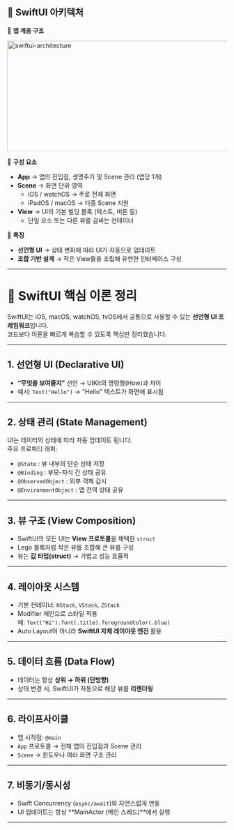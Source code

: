## 🌱 SwiftUI 아키텍처  

📌 **앱 계층 구조**  

<img width="618" height="253" alt="swiftui-architecture" src="https://github.com/user-attachments/assets/85cee8e6-b059-4301-8f8c-690906413657" />   

📌 **구성 요소**  
- **App** → 앱의 진입점, 생명주기 및 Scene 관리 (앱당 1개)  
- **Scene** → 화면 단위 영역  
  - iOS / watchOS → 주로 전체 화면  
  - iPadOS / macOS → 다중 Scene 지원  
- **View** → UI의 기본 빌딩 블록 (텍스트, 버튼 등)  
  - 단일 요소 또는 다른 뷰를 감싸는 컨테이너  

📌 **특징**  
- **선언형 UI** → 상태 변화에 따라 UI가 자동으로 업데이트  
- **조합 기반 설계** → 작은 View들을 조립해 유연한 인터페이스 구성  

---

# 📘 SwiftUI 핵심 이론 정리

SwiftUI는 iOS, macOS, watchOS, tvOS에서 공통으로 사용할 수 있는 **선언형 UI 프레임워크**입니다.  
코드보다 이론을 빠르게 복습할 수 있도록 핵심만 정리했습니다.

---

## 1. 선언형 UI (Declarative UI)
- **“무엇을 보여줄지”** 선언 → UIKit의 명령형(How)과 차이
- 예시: `Text("Hello")` → "Hello" 텍스트가 화면에 표시됨

---

## 2. 상태 관리 (State Management)
UI는 데이터의 상태에 따라 자동 업데이트 됩니다.  
주요 프로퍼티 래퍼:
- `@State` : 뷰 내부의 단순 상태 저장
- `@Binding` : 부모-자식 간 상태 공유
- `@ObservedObject` : 외부 객체 감시
- `@EnvironmentObject` : 앱 전역 상태 공유

---

## 3. 뷰 구조 (View Composition)
- SwiftUI의 모든 UI는 **View 프로토콜**을 채택한 `struct`
- Lego 블록처럼 작은 뷰를 조합해 큰 뷰를 구성
- 뷰는 **값 타입(struct)** → 가볍고 성능 효율적

---

## 4. 레이아웃 시스템
- 기본 컨테이너: `HStack`, `VStack`, `ZStack`
- Modifier 체인으로 스타일 적용  
  예: `Text("Hi").font(.title).foregroundColor(.blue)`
- Auto Layout이 아니라 **SwiftUI 자체 레이아웃 엔진** 활용

---

## 5. 데이터 흐름 (Data Flow)
- 데이터는 항상 **상위 → 하위 (단방향)**
- 상태 변경 시, SwiftUI가 자동으로 해당 뷰를 **리렌더링**

---

## 6. 라이프사이클
- 앱 시작점: `@main`
- `App` 프로토콜 → 전체 앱의 진입점과 Scene 관리
- `Scene` → 윈도우나 여러 화면 구조 관리

---

## 7. 비동기/동시성
- Swift Concurrency (`async/await`)와 자연스럽게 연동
- UI 업데이트는 항상 **MainActor (메인 스레드)**에서 실행

---
